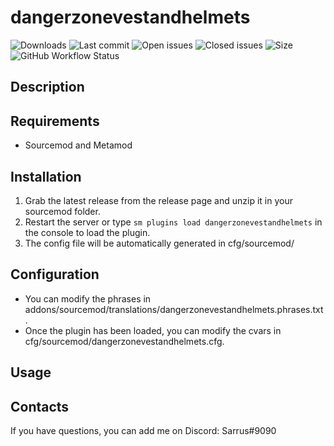﻿# dangerzonevestandhelmets


![Downloads](https://img.shields.io/github/downloads/Sarrus1/dangerzonevestandhelmets/total?style=flat-square) ![Last commit](https://img.shields.io/github/last-commit/Sarrus1/dangerzonevestandhelmets?style=flat-square) ![Open issues](https://img.shields.io/github/issues/Sarrus1/dangerzonevestandhelmets?style=flat-square) ![Closed issues](https://img.shields.io/github/issues-closed/Sarrus1/dangerzonevestandhelmets?style=flat-square) ![Size](https://img.shields.io/github/repo-size/Sarrus1/dangerzonevestandhelmets?style=flat-square) ![GitHub Workflow Status](https://img.shields.io/github/workflow/status/Sarrus1/dangerzonevestandhelmets/Compile%20with%20SourceMod?style=flat-square)

## Description ##


## Requirements ##
- Sourcemod and Metamod


## Installation ##
1. Grab the latest release from the release page and unzip it in your sourcemod folder.
2. Restart the server or type `sm plugins load dangerzonevestandhelmets` in the console to load the plugin.
3. The config file will be automatically generated in cfg/sourcemod/

## Configuration ##
- You can modify the phrases in addons/sourcemod/translations/dangerzonevestandhelmets.phrases.txt.
- Once the plugin has been loaded, you can modify the cvars in cfg/sourcemod/dangerzonevestandhelmets.cfg.


## Usage ##


## Contacts ##
If you have questions, you can add me on Discord: Sarrus#9090




